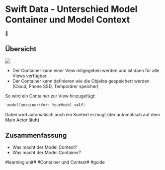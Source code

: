 # Swift Data - Unterschied Model Container und Model Context
💽

## Übersicht

![][image-1]

- Der Container kann einer View mitgegeben werden und ist dann für alle Views verfügbar
- Der Container kann definieren wie die Objekte gespeichert werden (Cloud, Phone SSD, Temporärer speicher)

So wird ein Container zur View hinzugefügt:

```swift
.modelContainer(for: YourModel.self)
```

Dabei wird automatisch auch ein Kontext erzeugt (der automatisch auf dem Main Actor läuft) 


## Zusammenfassung
- Was macht der Model Context?
- Was macht der Model Container?

[image-1]:	assets/context-und-container.png

#learning unit# #Container und Context# #guide